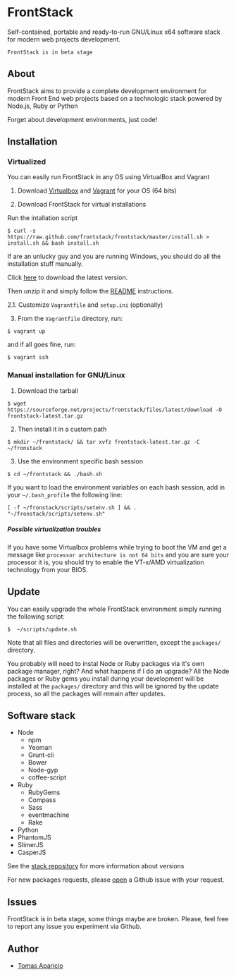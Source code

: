 # FrontStack

Self-contained, portable and ready-to-run GNU/Linux x64 software stack for modern web projects development.

`FrontStack is in beta stage`

## About

FrontStack aims to provide a complete development environment for 
modern Front End web projects based on a technologic stack powered by Node.js, Ruby or Python

Forget about development environments, just code!

## Installation

### Virtualized

You can easily run FrontStack in any OS using VirtualBox and Vagrant

1. Download [Virtualbox](https://www.virtualbox.org/wiki/Downloads) and [Vagrant](http://downloads.vagrantup.com/) for your OS (64 bits)

2. Download FrontStack for virtual installations

  Run the intallation script
  ```
  $ curl -s https://raw.github.com/frontstack/frontstack/master/install.sh > install.sh && bash install.sh
  ```

  If are an unlucky guy and you are running Windows, you should do all the installation stuff manually. 

  Click [here](https://github.com/frontstack/vagrant/archive/master.zip) to download the latest version.

  Then unzip it and simply follow the [README](https://github.com/frontstack/vagrant/blob/master/README.md) instructions.

2.1. Customize `Vagrantfile` and `setup.ini` (optionally)

3. From the `Vagrantfile` directory, run: 
  
  ```
  $ vagrant up 
  ```

  and if all goes fine, run:
  ```
  $ vagrant ssh
  ```

### Manual installation for GNU/Linux

1. Download the tarball
```
$ wget https://sourceforge.net/projects/frontstack/files/latest/download -O frontstack-latest.tar.gz
```

2. Then install it in a custom path
```
$ mkdir ~/frontstack/ && tar xvfz frontstack-latest.tar.gz -C ~/fronstack
```

3. Use the environment specific bash session
```
$ cd ~/frontstack && ./bash.sh
```

If you want to load the environment variables on each bash session, add in your `~/.bash_profile` the following line:

```shell
[ -f ~/fronstack/scripts/setenv.sh ] && . "~/fronstack/scripts/setenv.sh"
```

##### Possible virtualization troubles

If you have some Virtualbox problems while trying to boot the VM and get a message like 
`processor architecture is not 64 bits` and you are sure your processor it is, you should 
try to enable the VT-x/AMD virtualization technology from your BIOS.

## Update 

You can easily upgrade the whole FrontStack environment simply running the following script:

```shell
$  ~/scripts/update.sh
```

Note that all files and directories will be overwritten, except the `packages/` directory.

You probably will need to instal Node or Ruby packages via it's own package manager, right? And what happens if I do an upgrade?
All the Node packages or Ruby gems you install during your development will be installed at the `packages/` directory and this will be ignored by the update process, so all the packages will remain after updates.

## Software stack

* Node 
  * npm 
  * Yeoman 
  * Grunt-cli 
  * Bower
  * Node-gyp 
  * coffee-script
* Ruby 
  * RubyGems
  * Compass
  * Sass
  * eventmachine
  * Rake
* Python 
* PhantomJS
* SlimerJS 
* CasperJS

See the [stack repository](https://github.com/frontstack/stack) for more information about versions

For new packages requests, please [open](https://github.com/frontstack/stack/issues) a Github issue with your request.

## Issues 

FrontStack is in beta stage, some things maybe are broken.
Please, feel free to report any issue you experiment via Github.

## Author

* [Tomas Aparicio](https://github.com/h2non) 
